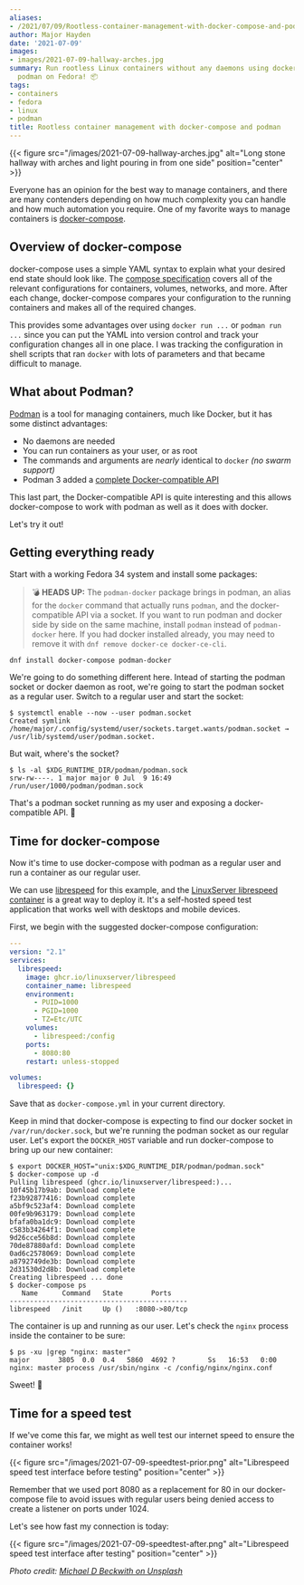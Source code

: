 ```yaml
---
aliases:
- /2021/07/09/Rootless-container-management-with-docker-compose-and-podman/
author: Major Hayden
date: '2021-07-09'
images:
- images/2021-07-09-hallway-arches.jpg
summary: Run rootless Linux containers without any daemons using docker-compose and
  podman on Fedora! 📦
tags:
- containers
- fedora
- linux
- podman
title: Rootless container management with docker-compose and podman
---
```


{{< figure src="/images/2021-07-09-hallway-arches.jpg" alt="Long stone hallway with arches and light pouring in from one side" position="center" >}}

Everyone has an opinion for the best way to manage containers, and there are
many contenders depending on how much complexity you can handle and how much
automation you require. One of my favorite ways to manage containers is
[docker-compose].

[docker-compose]: https://docs.docker.com/compose/

## Overview of docker-compose

docker-compose uses a simple YAML syntax to explain what your desired end state
should look like. The [compose specification] covers all of the relevant
configurations for containers, volumes, networks, and more. After each change,
docker-compose compares your configuration to the running containers and makes
all of the required changes.

This provides some advantages over using `docker run ...` or `podman run ...`
since you can put the YAML into version control and track your configuration
changes all in one place. I was tracking the configuration in shell scripts that
ran `docker` with lots of parameters and that became difficult to manage.

[compose specification]: https://github.com/compose-spec/compose-spec/blob/master/spec.md

## What about Podman?

[Podman] is a tool for managing containers, much like Docker, but it has some
distinct advantages:

* No daemons are needed
* You can run containers as your user, or as root
* The commands and arguments are *nearly* identical to `docker` _(no swarm
  support)_
* Podman 3 added a [complete Docker-compatible API]

This last part, the Docker-compatible API is quite interesting and this allows
docker-compose to work with podman as well as it does with docker.

Let's try it out!

[Podman]: https://podman.io/
[complete Docker-compatible API]: https://docs.podman.io/en/latest/_static/api.html

## Getting everything ready

Start with a working Fedora 34 system and install some packages:

> 💣 **HEADS UP:** The `podman-docker` package brings in podman, an alias for the
`docker` command that actually runs `podman`, and the docker-compatible API via
a socket. If you want to run podman and docker side by side on the same machine,
install `podman` instead of `podman-docker` here. If you had docker installed
already, you may need to remove it with `dnf remove docker-ce docker-ce-cli`.

```console
dnf install docker-compose podman-docker
```

We're going to do something different here. Intead of starting the podman socket
or docker daemon as root, we're going to start the podman socket as a regular
user. Switch to a regular user and start the socket:

```console
$ systemctl enable --now --user podman.socket
Created symlink /home/major/.config/systemd/user/sockets.target.wants/podman.socket → /usr/lib/systemd/user/podman.socket.
```

But wait, where's the socket?

```console
$ ls -al $XDG_RUNTIME_DIR/podman/podman.sock
srw-rw----. 1 major major 0 Jul  9 16:49 /run/user/1000/podman/podman.sock
```

That's a podman socket running as my user and exposing a docker-compatible API.
🎉

## Time for docker-compose

Now it's time to use docker-compose with podman as a regular user and run a
container as our regular user.

We can use [librespeed] for this example, and the [LinuxServer librespeed
container] is a great way to deploy it. It's a self-hosted speed test
application that works well with desktops and mobile devices.

First, we begin with the suggested docker-compose configuration:

```yaml
---
version: "2.1"
services:
  librespeed:
    image: ghcr.io/linuxserver/librespeed
    container_name: librespeed
    environment:
      - PUID=1000
      - PGID=1000
      - TZ=Etc/UTC
    volumes:
      - librespeed:/config
    ports:
      - 8080:80
    restart: unless-stopped

volumes:
  librespeed: {}
```

Save that as `docker-compose.yml` in your current directory.

Keep in mind that docker-compose is expecting to find our docker socket in
`/var/run/docker.sock`, but we're running the podman socket as our regular user.
Let's export the `DOCKER_HOST` variable and run docker-compose to bring up our
new container:

```console
$ export DOCKER_HOST="unix:$XDG_RUNTIME_DIR/podman/podman.sock"
$ docker-compose up -d
Pulling librespeed (ghcr.io/linuxserver/librespeed:)...
10f45b17b9ab: Download complete
f23b92877416: Download complete
a5bf9c523af4: Download complete
00fe9b963179: Download complete
bfafa0ba1dc9: Download complete
c583b34264f1: Download complete
9d26cce56b8d: Download complete
70de87880afd: Download complete
0ad6c2578069: Download complete
a8792749de3b: Download complete
2d31530d2d8b: Download complete
Creating librespeed ... done
$ docker-compose ps
   Name      Command   State       Ports
--------------------------------------------
librespeed   /init     Up ()   :8080->80/tcp
```

The container is up and running as our user. Let's check the `nginx` process
inside the container to be sure:

```console
$ ps -xu |grep "nginx: master"
major       3805  0.0  0.4   5860  4692 ?        Ss   16:53   0:00 nginx: master process /usr/sbin/nginx -c /config/nginx/nginx.conf
```

Sweet! 🥳

## Time for a speed test

If we've come this far, we might as well test our internet speed to ensure the
container works!

{{< figure src="/images/2021-07-09-speedtest-prior.png" alt="Librespeed speed test interface before testing" position="center" >}}

Remember that we used port 8080 as a replacement for 80 in our docker-compose
file to avoid issues with regular users being denied access to create a listener
on ports under 1024.

Let's see how fast my connection is today:

{{< figure src="/images/2021-07-09-speedtest-after.png" alt="Librespeed speed test interface after testing" position="center" >}}

[librespeed]: https://github.com/librespeed/speedtest
[LinuxServer librespeed container]: https://docs.linuxserver.io/images/docker-librespeed

*Photo credit: [Michael D Beckwith on Unsplash](https://unsplash.com/photos/gXN8cfWlYCo)*